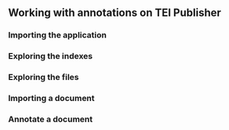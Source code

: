 ## Working with annotations on TEI Publisher

### Importing the application


### Exploring the indexes


### Exploring the files


### Importing a document


### Annotate a document


